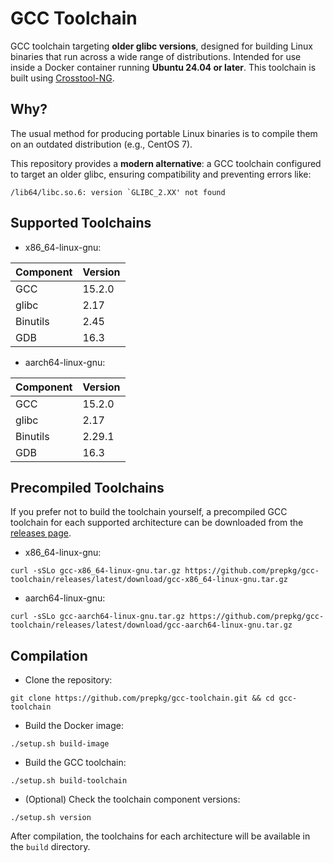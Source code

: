 # GCC Toolchain

GCC toolchain targeting **older glibc versions**, designed for building Linux binaries that run across a wide range of
distributions. Intended for use inside a Docker container running **Ubuntu 24.04 or later**. This toolchain is built
using [Crosstool-NG](https://github.com/crosstool-ng/crosstool-ng).

## Why?

The usual method for producing portable Linux binaries is to compile them on an outdated distribution (e.g., CentOS 7).

This repository provides a **modern alternative**: a GCC toolchain configured to target an older glibc, ensuring
compatibility and preventing errors like:

```text
/lib64/libc.so.6: version `GLIBC_2.XX' not found
```

## Supported Toolchains

* x86_64-linux-gnu:

| Component  | Version  |
|:-----------|:---------|
| GCC        | 15.2.0   |
| glibc      | 2.17     |
| Binutils   | 2.45     |
| GDB        | 16.3     |

* aarch64-linux-gnu:

| Component  | Version  |
|:-----------|:---------|
| GCC        | 15.2.0   |
| glibc      | 2.17     |
| Binutils   | 2.29.1   |
| GDB        | 16.3     |

## Precompiled Toolchains

If you prefer not to build the toolchain yourself, a precompiled GCC toolchain for each supported architecture can be
downloaded from the [releases page](https://github.com/prepkg/gcc-toolchain/releases).

* x86_64-linux-gnu:

```shell
curl -sSLo gcc-x86_64-linux-gnu.tar.gz https://github.com/prepkg/gcc-toolchain/releases/latest/download/gcc-x86_64-linux-gnu.tar.gz
```

* aarch64-linux-gnu:

```shell
curl -sSLo gcc-aarch64-linux-gnu.tar.gz https://github.com/prepkg/gcc-toolchain/releases/latest/download/gcc-aarch64-linux-gnu.tar.gz
```

## Compilation

* Clone the repository:

```shell
git clone https://github.com/prepkg/gcc-toolchain.git && cd gcc-toolchain
```

* Build the Docker image:

```shell
./setup.sh build-image
```

* Build the GCC toolchain:

```shell
./setup.sh build-toolchain
```

* (Optional) Check the toolchain component versions:

```shell
./setup.sh version
```

After compilation, the toolchains for each architecture will be available in the `build` directory.
